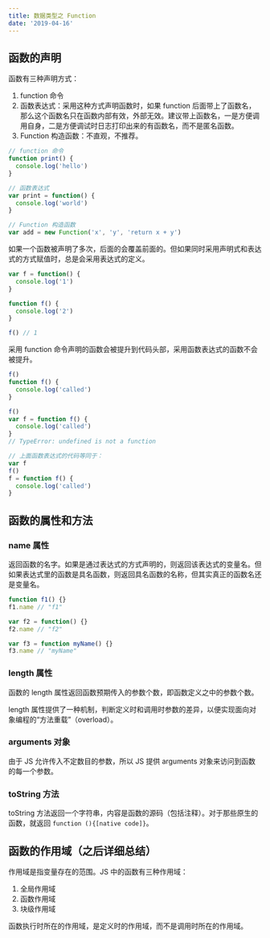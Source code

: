 ```yaml
---
title: 数据类型之 Function
date: '2019-04-16'
---
```


## 函数的声明

函数有三种声明方式：

1. function 命令
2. 函数表达式：采用这种方式声明函数时，如果 function 后面带上了函数名，那么这个函数名只在函数内部有效，外部无效。建议带上函数名，一是方便调用自身，二是方便调试时日志打印出来的有函数名，而不是匿名函数。
3. Function 构造函数：不直观，不推荐。

```javascript
// function 命令
function print() {
  console.log('hello')
}

// 函数表达式
var print = function() {
  console.log('world')
}

// Function 构造函数
var add = new Function('x', 'y', 'return x + y')
```

如果一个函数被声明了多次，后面的会覆盖前面的。但如果同时采用声明式和表达式的方式赋值时，总是会采用表达式的定义。

```javascript
var f = function() {
  console.log('1')
}

function f() {
  console.log('2')
}

f() // 1
```

采用 function 命令声明的函数会被提升到代码头部，采用函数表达式的函数不会被提升。

```javascript
f()
function f() {
  console.log('called')
}

f()
var f = function f() {
  console.log('called')
}
// TypeError: undefined is not a function

// 上面函数表达式的代码等同于：
var f
f()
f = function f() {
  console.log('called')
}
```

## 函数的属性和方法

### name 属性

返回函数的名字。如果是通过表达式的方式声明的，则返回该表达式的变量名。但如果表达式里的函数是具名函数，则返回具名函数的名称，但其实真正的函数名还是变量名。

```javascript
function f1() {}
f1.name // "f1"

var f2 = function() {}
f2.name // "f2"

var f3 = function myName() {}
f3.name // "myName"
```

### length 属性

函数的 length 属性返回函数预期传入的参数个数，即函数定义之中的参数个数。

length 属性提供了一种机制，判断定义时和调用时参数的差异，以便实现面向对象编程的“方法重载”（overload）。

### arguments 对象

由于 JS 允许传入不定数目的参数，所以 JS 提供 arguments 对象来访问到函数的每一个参数。

### toString 方法

toString 方法返回一个字符串，内容是函数的源码（包括注释）。对于那些原生的函数，就返回 `function (){[native code]}`。

## 函数的作用域（之后详细总结）

作用域是指变量存在的范围。JS 中的函数有三种作用域：

1. 全局作用域
2. 函数作用域
3. 块级作用域

函数执行时所在的作用域，是定义时的作用域，而不是调用时所在的作用域。
